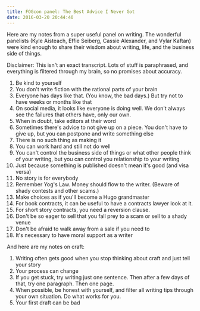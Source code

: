 ```yaml
---
title: FOGcon panel: The Best Advice I Never Got
date: 2016-03-20 20:44:40
---
```


Here are my notes from a super useful panel on writing. The wonderful panelists (Kyle Aisteach, Effie Seiberg, Cassie Alexander, and Vylar Kaftan) were kind enough to share their wisdom about writing, life, and the business side of things.

Disclaimer: This isn't an exact transcript. Lots of stuff is paraphrased, and everything is filtered through my brain, so no promises about accuracy.

1. Be kind to yourself
2. You don't write fiction with the rational parts of your brain
3. Everyone has days like that. (You know, the bad days.) But try not to have weeks or months like that
4. On social media, it looks like everyone is doing well. We don't always see the failures that others have, only our own.
5. When in doubt, take editors at their word
6. Sometimes there's advice to not give up on a piece. You don't have to give up, but you can postpone and write something else
7. There is no such thing as making it
8. You can work hard and still not do well
9. You can't control the business side of things or what other people think of your writing, but you can control you relationship to your writing
10. Just because something is published doesn't mean it's good (and visa versa)
11. No story is for everybody
12. Remember Yog's Law. Money should flow to the writer. (Beware of shady contests and other scams.)
13. Make choices as if you'll become a Hugo grandmaster
14. For book contracts, it can be useful to have a contracts lawyer look at it.
15. For short story contracts, you need a reversion clause. 
16. Don't be so eager to sell that you fall prey to a scam or sell to a shady venue
17. Don't be afraid to walk away from a sale if you need to
18. It's necessary to have moral support as a writer

And here are my notes on craft:
1. Writing often gets good when you stop thinking about craft and just tell your story
2. Your process can change
3. If you get stuck, try writing just one sentence. Then after a few days of that, try one paragraph. Then one page.
4. When possible, be honest with yourself, and filter all writing tips through your own situation. Do what works for you.
5. Your first draft can be bad
